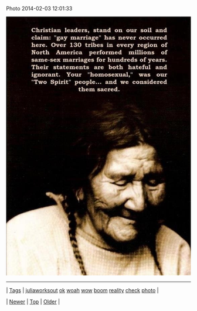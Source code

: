 <!--
title: Photo 2014-02-03 12
date: 2020-06-28T15:27:00.262Z
tags: juliaworksout, ok, woah, wow, boom, reality, check, photo
-->


Photo 2014-02-03 12:01:33

![](75474002698-0.jpg)

<!--BOTTOM-POST-NAVIGATION-->
---

| [Tags](tags.md) | [juliaworksout](tag-juliaworksout.md) [ok](tag-ok.md) [woah](tag-woah.md) [wow](tag-wow.md) [boom](tag-boom.md) [reality](tag-reality.md) [check](tag-check.md) [photo](tag-photo.md) |

| [Newer](75394141950.md) | [Top](index.md) | [Older](75483202599.md) |
